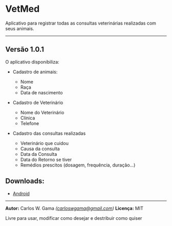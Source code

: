 # VetMed

Aplicativo para registrar todas as consultas veterinárias realizadas com seus animais. 

-----
## Versão 1.0.1

O aplicativo disponibiliza:

* Cadastro de animais:
  * Nome
  * Raça
  * Data de nascimento

* Cadastro de Veterinário
  * Nome do Veterinário
  * Clínica
  * Telefone

* Cadastro das consultas realizadas
  * Veterinário que cuidou
  * Causa da consulta
  * Data da Consulta
  * Data do Retorno se tiver
  * Remédios prescitos (dosagem, frequência, duração...)

## Downloads:

* [Android](https://play.google.com/store/apps/details?id=br.com.carloswgama.vetmed&rdid=br.com.carloswgama.vetmed)

---
**Autor:**  Carlos W. Gama *(carloswgama@gmail.com)*
**Licença:** MIT

Livre para usar, modificar como desejar e destribuir como quiser